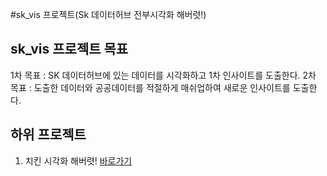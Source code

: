 #sk_vis 프로젝트(Sk 데이터허브 전부시각화 해버렷!)

## sk_vis 프로젝트 목표 
1차 목표 : SK 데이터허브에 있는 데이터를 시각화하고 1차 인사이트를 도출한다.
2차 목표 : 도출한 데이터와 공공데이터를 적절하게 매쉬업하여 새로운 인사이트를 도출한다.

## 하위 프로젝트 

1. 치킨 시각화 해버렷! [바로가기](https://github.com/pizza12333/project_repo/tree/master/project/sk_vis/vis_chiken)


